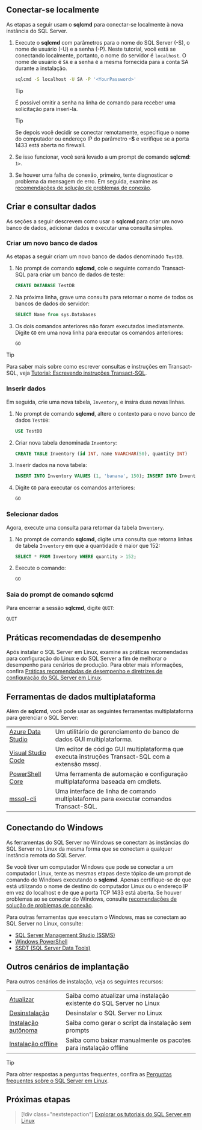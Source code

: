 ## <a name="connect-locally"></a>Conectar-se localmente

As etapas a seguir usam o **sqlcmd** para conectar-se localmente à nova instância do SQL Server.

1. Execute o **sqlcmd** com parâmetros para o nome do SQL Server (-S), o nome de usuário (-U) e a senha (-P). Neste tutorial, você está se conectando localmente, portanto, o nome do servidor é `localhost`. O nome de usuário é `SA` e a senha é a mesma fornecida para a conta SA durante a instalação.

   ```bash
   sqlcmd -S localhost -U SA -P '<YourPassword>'
   ```

   > [!TIP]
   > É possível omitir a senha na linha de comando para receber uma solicitação para inseri-la.

   > [!TIP]
   > Se depois você decidir se conectar remotamente, especifique o nome do computador ou endereço IP do parâmetro **-S** e verifique se a porta 1433 está aberta no firewall.

1. Se isso funcionar, você será levado a um prompt de comando **sqlcmd**: `1>`.

1. Se houver uma falha de conexão, primeiro, tente diagnosticar o problema da mensagem de erro. Em seguida, examine as [recomendações de solução de problemas de conexão](../linux/sql-server-linux-troubleshooting-guide.md#connection).

## <a name="create-and-query-data"></a>Criar e consultar dados
As seções a seguir descrevem como usar o **sqlcmd** para criar um novo banco de dados, adicionar dados e executar uma consulta simples.

### <a name="create-a-new-database"></a>Criar um novo banco de dados

As etapas a seguir criam um novo banco de dados denominado `TestDB`.

1. No prompt de comando **sqlcmd**, cole o seguinte comando Transact-SQL para criar um banco de dados de teste:

   ```sql
   CREATE DATABASE TestDB
   ```

1. Na próxima linha, grave uma consulta para retornar o nome de todos os bancos de dados do servidor:

   ```sql
   SELECT Name from sys.Databases
   ```

1. Os dois comandos anteriores não foram executados imediatamente. Digite `GO` em uma nova linha para executar os comandos anteriores:

   ```sql
   GO
   ```

> [!TIP]
> Para saber mais sobre como escrever consultas e instruções em Transact-SQL, veja [Tutorial: Escrevendo instruções Transact-SQL](../t-sql/tutorial-writing-transact-sql-statements.md).

### <a name="insert-data"></a>Inserir dados

Em seguida, crie uma nova tabela, `Inventory`, e insira duas novas linhas.

1. No prompt de comando **sqlcmd**, altere o contexto para o novo banco de dados `TestDB`:

   ```sql
   USE TestDB
   ```

1. Criar nova tabela denominada `Inventory`:

   ```sql
   CREATE TABLE Inventory (id INT, name NVARCHAR(50), quantity INT)
   ```

1. Inserir dados na nova tabela:

   ```sql
   INSERT INTO Inventory VALUES (1, 'banana', 150); INSERT INTO Inventory VALUES (2, 'orange', 154);
   ```

1. Digite `GO` para executar os comandos anteriores:

   ```sql
   GO
   ```

### <a name="select-data"></a>Selecionar dados

Agora, execute uma consulta para retornar da tabela `Inventory`.

1. No prompt de comando **sqlcmd**, digite uma consulta que retorna linhas de tabela `Inventory` em que a quantidade é maior que 152:

   ```sql
   SELECT * FROM Inventory WHERE quantity > 152;
   ```

1. Execute o comando:

   ```sql
   GO
   ```

### <a name="exit-the-sqlcmd-command-prompt"></a>Saia do prompt de comando sqlcmd

Para encerrar a sessão **sqlcmd**, digite `QUIT`:

```sql
QUIT
```

## <a name="performance-best-practices"></a>Práticas recomendadas de desempenho

Após instalar o SQL Server em Linux, examine as práticas recomendadas para configuração do Linux e do SQL Server a fim de melhorar o desempenho para cenários de produção. Para obter mais informações, confira [Práticas recomendadas de desempenho e diretrizes de configuração do SQL Server em Linux](../linux/sql-server-linux-performance-best-practices.md).

## <a name="cross-platform-data-tools"></a>Ferramentas de dados multiplataforma

Além de **sqlcmd**, você pode usar as seguintes ferramentas multiplataforma para gerenciar o SQL Server:

|||
|---|---|
| [Azure Data Studio](../azure-data-studio/index.md) | Um utilitário de gerenciamento de banco de dados GUI multiplataforma. |
| [Visual Studio Code](../linux/sql-server-linux-develop-use-vscode.md) | Um editor de código GUI multiplataforma que executa instruções Transact-SQL com a extensão mssql. |
| [PowerShell Core](../linux/sql-server-linux-manage-powershell-core.md) | Uma ferramenta de automação e configuração multiplataforma baseada em cmdlets. |
| [mssql-cli](https://github.com/dbcli/mssql-cli/tree/master/doc) | Uma interface de linha de comando multiplataforma para executar comandos Transact-SQL. |

## <a name="connecting-from-windows"></a>Conectando do Windows

As ferramentas do SQL Server no Windows se conectam às instâncias do SQL Server no Linux da mesma forma que se conectam a qualquer instância remota do SQL Server.

Se você tiver um computador Windows que pode se conectar a um computador Linux, tente as mesmas etapas deste tópico de um prompt de comando do Windows executando o **sqlcmd**. Apenas certifique-se de que está utilizando o nome de destino do computador Linux ou o endereço IP em vez do localhost e de que a porta TCP 1433 está aberta. Se houver problemas ao se conectar do Windows, consulte [recomendações de solução de problemas de conexão](../linux/sql-server-linux-troubleshooting-guide.md#connection).

Para outras ferramentas que executam o Windows, mas se conectam ao SQL Server no Linux, consulte:

- [SQL Server Management Studio (SSMS)](../linux/sql-server-linux-manage-ssms.md)
- [Windows PowerShell](../linux/sql-server-linux-manage-powershell.md)
- [SSDT (SQL Server Data Tools)](../linux/sql-server-linux-develop-use-ssdt.md)

## <a name="other-deployment-scenarios"></a>Outros cenários de implantação

Para outros cenários de instalação, veja os seguintes recursos:

|||
|---|---|
| [Atualizar](../linux/sql-server-linux-setup.md#upgrade) | Saiba como atualizar uma instalação existente do SQL Server no Linux |
| [Desinstalação](../linux/sql-server-linux-setup.md#uninstall) | Desinstalar o SQL Server no Linux |
| [Instalação autônoma](../linux/sql-server-linux-setup.md#unattended) | Saiba como gerar o script da instalação sem prompts |
| [Instalação offline](../linux/sql-server-linux-setup.md#offline) | Saiba como baixar manualmente os pacotes para instalação offline |

> [!TIP]
> Para obter respostas a perguntas frequentes, confira as [Perguntas frequentes sobre o SQL Server em Linux](../linux/sql-server-linux-faq.md).

## <a name="next-steps"></a>Próximas etapas

> [!div class="nextstepaction"]
> [Explorar os tutoriais do SQL Server em Linux](../linux/sql-server-linux-migrate-restore-database.md)